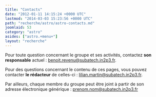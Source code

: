 ```yaml
---
title: "Contacts"
date: "2012-01-11 14:15:24 +0000 UTC"
lastmod: "2014-03-03 15:23:56 +0000 UTC"
path: "recherche/astro/astro-contacts.md"
joomlaid: 53
category: "astro"
asides: ["astro.+menu+"]
layout: "recherche"
---
```

Pour toute question concernant le groupe et ses activités, contactez **son responsable** actuel : [benoit.revenu@subatech.in2p3.fr](mailto:benoit.revenu@subatech.in2p3.fr).

Pour des questions concernant le contenu de ces pages, vous pouvez contacter **le rédacteur** de celles-ci : lilian.martin@subatech.in2p3.fr.

Par ailleurs, chaque membre du groupe peut être joint à partir de son adresse électronique générique : [prenom.nom@subatech.in2p3.fr](mailto:prenom.nom@subatech.in2p3.fr)
